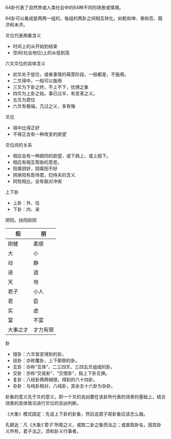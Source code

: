 
64卦代表了自然界或人类社会中的64种不同的场景或情境。

64卦可以看成是两两一组的，每组的两卦之间相互转化。如乾和坤、泰和否、既济和未济。

爻位代表两重含义
+ 时间上的从开始到结束
+ 空间(社会地位)上的从低到高

六爻爻位的具体含义
+ 初爻处于低位，或者事情的萌芽阶段，一般都是，不施用。
+ 二爻得中，一般可以施用
+ 三爻为下卦之终，不上不下，忧惧之象
+ 四爻为上卦之始，事已过半，有变革之义。
+ 五爻为君位
+ 六爻有极端，亢过之义，多有悔


爻位
+ 得中比得正好
+ 不得正会有一种改变的欲望

爻位间的关系
+ 相应会有一种趋同的欲望，或下趋上，或上趋下。
+ 相应有相互帮助的意思。
+ 阳乘阴好，阴乘阳不好
+ 阴承阳有臣侍君，妇侍夫的含义
+ 同性相比，会有敌对冲突

上下卦
+ 上卦：外、往
+ 下卦：内、来

阴阳，扶阳抑阴

阳 | 阴
---|---
刚健 |柔顺
大  | 小
动  | 静
进 | 退
天 | 地
君子 | 小人
君 | 臣
实 | 虚
富 | 不富
大事之才 | 才力有限

卦
+ 错卦：六爻皆变得到的卦。
+ 综卦：亦称覆卦，上下颠倒的卦。
+ 互卦：亦称“互体”，二三四爻、三四五爻组成的卦。
+ 交卦：亦称“交易卦”、“交借卦”，指上下卦互换。
+ 复卦：八经卦两两相错，得到的六十四卦。
+ 杂卦：与纯卦相对，八纯卦，其余五十六卦为杂卦。


卦象的意义先于爻的意义，即一个爻的吉凶要在该卦所代表的场景的基础上，结合场景的具体情况进行爻位的吉凶判断。


《大象》模式固定：先说上下卦的卦象，然后说君子观卦象应该怎么做。

孔颖达：凡《大象》’君子‘所取之义，或取二卦之象而法之；或直取卦名，因其卦义所有，君子法之，须和卦义行事者。


